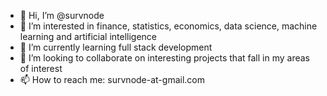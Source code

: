 - 👋 Hi, I’m @survnode
- 👀 I’m interested in finance, statistics, economics, data science, machine learning and artificial intelligence
- 🌱 I’m currently learning full stack development
- 💞️ I’m looking to collaborate on interesting projects that fall in my areas of interest
- 📫 How to reach me: survnode-at-gmail.com

<!---
survnode/survnode is a ✨ special ✨ repository because its `README.md` (this file) appears on your GitHub profile.
You can click the Preview link to take a look at your changes.
--->
